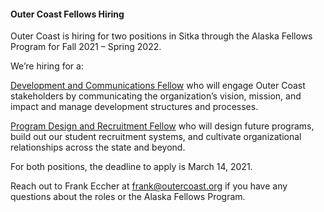 
#### Outer Coast Fellows Hiring

Outer Coast is hiring for two positions in Sitka through the Alaska Fellows Program for Fall 2021 – Spring 2022. 

We’re hiring for a:

[Development and Communications Fellow](https://docs.google.com/document/d/1v5e_8GzsJ8XuG3pJVBeZ8rNNfOyw2K3Rbo2SB2XxMGY/edit?userstoinvite=meredithredick@gmail.com&ts=60121436&actionButton=1) who will engage Outer Coast stakeholders by communicating the organization’s vision, mission, and impact and manage development structures and processes. 

[Program Design and Recruitment Fellow](https://docs.google.com/document/d/16lquc2h6x1247f-xR5ZOAq12ucF_wpIELHUba0OsRIc/edit) who will design future programs, build out our student recruitment systems, and cultivate organizational relationships across the state and beyond. 

For both positions, the deadline to apply is March 14, 2021.

Reach out to Frank Eccher at frank@outercoast.org if you have any questions about the roles or the Alaska Fellows Program.
